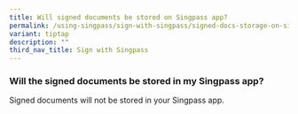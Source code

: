 ```yaml
---
title: Will signed documents be stored on Singpass app?
permalink: /using-singpass/sign-with-singpass/signed-docs-storage-on-singpass-app/
variant: tiptap
description: ""
third_nav_title: Sign with Singpass
---
```

<h3>Will the signed documents be stored in my Singpass app?</h3>
<p>Signed documents will not be stored in your Singpass app.</p>